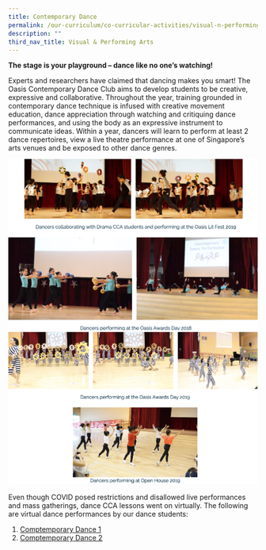 ```yaml
---
title: Contemporary Dance
permalink: /our-curriculum/co-curricular-activities/visual-n-performing-arts/contemporary-dance/
description: ""
third_nav_title: Visual & Performing Arts
---
```

**The stage is your playground – dance like no one’s watching!**

Experts and researchers have claimed that dancing makes you smart! The Oasis Contemporary Dance Club aims to develop students to be creative, expressive and collaborative. Throughout the year, training grounded in contemporary dance technique is infused with creative movement education, dance appreciation through watching and critiquing dance performances, and using the body as an expressive instrument to communicate ideas. Within a year, dancers will learn to perform at least 2 dance repertoires, view a live theatre performance at one of Singapore’s arts venues and be exposed to other dance genres.

![](/images/dance.png)
![](/images/dance2.png)

Even though COVID posed restrictions and disallowed live performances and mass gatherings, dance CCA lessons went on virtually. The following are virtual dance performances by our dance students:

1. [Comptemporary Dance 1](https://www.youtube.com/watch?v=UVauR49LLTg)
2. [Comptemporary Dance 2](https://www.youtube.com/watch?v=afu31cRSxps)
